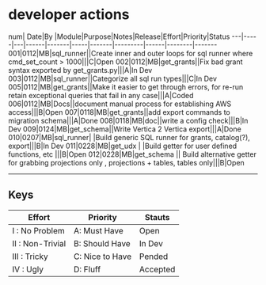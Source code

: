 # developer actions



num| Date|By |Module|Purpose|Notes|Release|Effort|Priority|Status
---|-----|---|------|-------|-----|-------|---------|------|--------|-------
001|0112|MB|sql_runner||Create inner and outer loops for sql runner where cmd_set_count > 1000|||C|Open
002|0112|MB|get_grants||Fix bad grant syntax exported by get_grants.py|||A|In Dev
003|0112|MB|sql_runner||Categorize all sql run types|||C|In Dev
005|0112|MB|get_grants||Make it easier to get through errors, for re-run retain exceptional queries that fail in any case|||A|Coded
006|0112|MB|Docs||document manual process for establishing AWS access|||B|Open
007|0118|MB|get_grants||add export commands to migration schema|||A|Done
008|0118|MB|doc||write a config check|||B|In Dev
009|0124|MB|get_schema||Write Vertica 2 Vertica export|||A|Done
010|0207|MB|sql_runner| |Build generic SQL runner for grants, catalog(?), export|||B|In Dev
011|0228|MB|get_udx | |Build getter for user defined functions, etc |||B|Open
012|0228|MB|get_schema || Build alternative getter for grabbing projections only , projections + tables, tables only|||B|Open


---
## Keys

Effort| Priority|Stauts
------|---------|------
I : No Problem|A: Must Have| Open
II : Non-Trivial|B: Should Have| In Dev
III : Tricky|C: Nice to Have|Pended
IV :  Ugly|D: Fluff| Accepted
